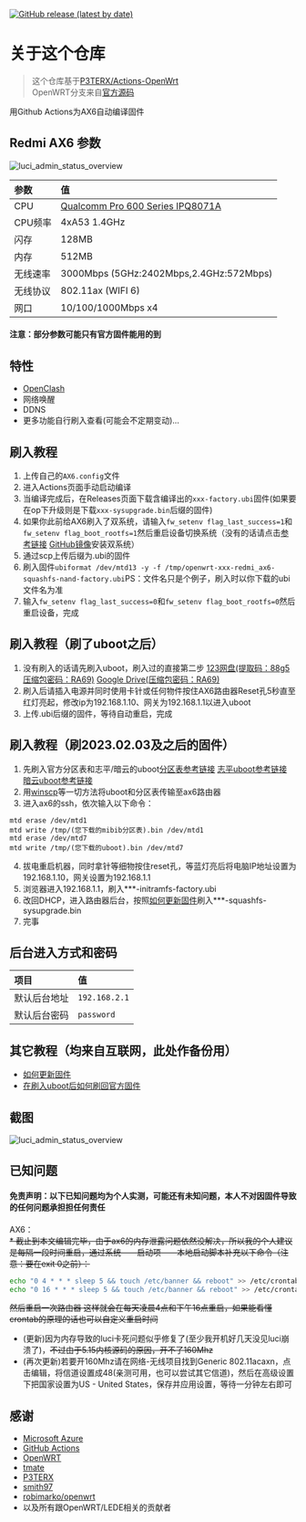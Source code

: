 [![GitHub release (latest by date)](https://img.shields.io/github/v/release/InfinityTL/OpenWrt-Redmi-AX6-Robi?style=for-the-badge&label=下载)](https://github.com/InfinityTL/OpenWrt-Redmi-AX6-Robi/releases/latest)

# 关于这个仓库

> 这个仓库基于[P3TERX/Actions-OpenWrt](https://github.com/P3TERX/Actions-OpenWrt)<br>
> OpenWRT分支来自[官方源码](https://github.com/openwrt/openwrt)<br>

用Github Actions为AX6自动编译固件

## Redmi AX6 参数

![luci\_admin\_status\_overview](.gitbook/assets/redmi-ax6.jpg)

   | 参数 | 值 |
   | :--- | :--- |
   | CPU | [Qualcomm Pro 600 Series IPQ8071A](https://www.qualcomm.com/products/application/networking/qualcomm-networking-pro-600-platform) |
   | CPU频率 | 4xA53 1.4GHz |
   | 闪存 | 128MB |
   | 内存 | 512MB |
   | 无线速率 | 3000Mbps (5GHz:2402Mbps,2.4GHz:572Mbps) |
   | 无线协议 | 802.11ax (WIFI 6) |
   | 网口 | 10/100/1000Mbps x4 |

#### 注意：部分参数可能只有官方固件能用的到

## 特性

* [OpenClash](https://github.com/vernesong/OpenClash)
* 网络唤醒
* DDNS
* 更多功能自行刷入查看(可能会不定期变动)...

## 刷入教程

1. 上传自己的`AX6.config`文件
2. 进入Actions页面手动启动编译
3. 当编译完成后，在Releases页面下载含编译出的`xxx-factory.ubi`固件(如果要在op下升级则是下载`xxx-sysupgrade.bin`后缀的固件)
4. 如果你此前给AX6刷入了双系统，请输入`fw_setenv flag_last_success=1`和`fw_setenv flag_boot_rootfs=1`然后重启设备切换系统（没有的话请点击[参考链接](https://www.right.com.cn/forum/thread-6054985-1-1.html) [GitHub镜像](.gitbook/assets/ax6-dualsystm.md)安装双系统）
5. 通过scp上传后缀为.ubi的固件
6. 刷入固件`ubiformat /dev/mtd13 -y -f /tmp/openwrt-xxx-redmi_ax6-squashfs-nand-factory.ubi`PS：文件名只是个例子，刷入时以你下载的ubi文件名为准
7. 输入`fw_setenv flag_last_success=0`和`fw_setenv flag_boot_rootfs=0`然后重启设备，完成

## 刷入教程（刷了uboot之后）

1. 没有刷入的话请先刷入uboot，刷入过的直接第二步 [123网盘(提取码：88g5 压缩包密码：RA69)](https://www.123pan.com/s/o17DVv-hClm) [Google Drive(压缩包密码：RA69)](https://drive.google.com/file/d/1cuJoNP-8yTMXOVPIBPK1KmOOsvPcJbFU/view?usp=sharing)
2. 刷入后请插入电源并同时使用卡针或任何物件按住AX6路由器Reset孔5秒直至红灯亮起，修改ip为192.168.1.10、网关为192.168.1.1以进入uboot
3. 上传.ubi后缀的固件，等待自动重启，完成

## 刷入教程（刷2023.02.03及之后的固件）

1. 先刷入官方分区表和志平/暗云的uboot[分区表参考链接](https://www.right.com.cn/forum/thread-8253493-1-1.html) [志平uboot参考链接](https://www.right.com.cn/FORUM/thread-8253375-1-1.html) [暗云uboot参考链接](https://mbd.pub/o/anyun/work)
2. 用[winscp](https://winscp.net/eng/download.php)等一切方法将uboot和分区表传输至ax6路由器
3. 进入ax6的ssh，依次输入以下命令：
```
mtd erase /dev/mtd1
mtd write /tmp/(您下载的mibib分区表).bin /dev/mtd1
mtd erase /dev/mtd7
mtd write /tmp/(您下载的uboot).bin /dev/mtd7
```
4. 拔电重启机器，同时拿针等细物按住reset孔，等蓝灯亮后将电脑IP地址设置为192.168.1.10，网关设置为192.168.1.1
5. 浏览器进入192.168.1.1，刷入***-initramfs-factory.ubi
6. 改回DHCP，进入路由器后台，按照[如何更新固件](tutorial/ru-he-geng-xin-gu-jian.md)刷入***-squashfs-sysupgrade.bin
7. 完事

## 后台进入方式和密码

   | 项目 | 值 |
   | :--- | :--- |
   | 默认后台地址 | `192.168.2.1` |
   | 默认后台密码 | `password` |

## 其它教程（均来自互联网，此处作备份用） <a id="tutorial"></a>

* [如何更新固件](tutorial/ru-he-geng-xin-gu-jian.md)
* [在刷入uboot后如何刷回官方固件](tutorial/with-uboot-Flashback-to-stock-firmware.md)

## 截图

![luci\_admin\_status\_overview](.gitbook/assets/AX6-OP.png)

## 已知问题
#### 免责声明：以下已知问题均为个人实测，可能还有未知问题，本人不对因固件导致的任何问题承担担任何责任
AX6：<br>
~~* 截止到本文编辑完毕，由于ax6的内存泄露问题依然没解决，所以我的个人建议是每隔一段时间重启，通过系统——启动项——本地启动脚本补充以下命令（注意：要在exit 0之前）：~~
   ```bash
   echo "0 4 * * * sleep 5 && touch /etc/banner && reboot" >> /etc/crontabs/root
   echo "0 16 * * * sleep 5 && touch /etc/banner && reboot" >> /etc/crontabs/root
   ```
   ~~然后重启一次路由器 这样就会在每天凌晨4点和下午16点重启，如果能看懂crontab的原理的话也可以自定义重启时间~~
   
* (更新)因为内存导致的luci卡死问题似乎修复了(至少我开机好几天没见luci崩溃了)，~~不过由于5.15内核源码的原因，开不了160Mhz~~
* (再次更新)若要开160Mhz请在网络-无线项目找到Generic 802.11acaxn，点击编辑，将信道设置成48(亲测可用，也可以尝试其它信道)，然后在高级设置下把国家设置为US - United States，保存并应用设置，等待一分钟左右即可

## 感谢

* [Microsoft Azure](https://azure.microsoft.com/)
* [GitHub Actions](https://github.com/features/actions)
* [OpenWRT](https://github.com/openwrt/openwrt)
* [tmate](https://github.com/tmate-io/tmate)
* [P3TERX](https://github.com/P3TERX)
* [smith97](https://www.right.com.cn/forum/thread-6054985-1-1.html)
* [robimarko/openwrt](https://github.com/robimarko/openwrt/tree/ipq807x-5.15)<br>
* 以及所有跟OpenWRT/LEDE相关的贡献者
